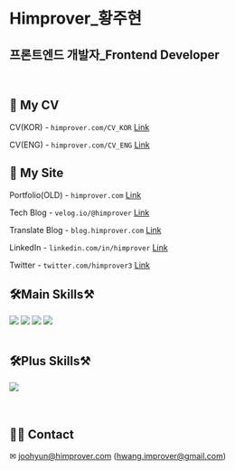 # Himprover\_황주현

## 프론트엔드 개발자\_Frontend Developer

<br>

## 📑 My CV

CV(KOR) - `himprover.com/CV_KOR` [Link](https://www.himprover.com/CV_KOR)

CV(ENG) - `himprover.com/CV_ENG` [Link](https://www.himprover.com/CV_ENG)

## 👋 My Site

Portfolio(OLD) - `himprover.com` [Link](https://www.himprover.com/)

Tech Blog - `velog.io/@himprover` [Link](https://velog.io/@himprover)

Translate Blog - `blog.himprover.com` [Link](https://blog.himprover.com/) 

LinkedIn - `linkedin.com/in/himprover` [Link](https://www.linkedin.com/in/himprover)

Twitter - `twitter.com/himprover3` [Link](https://twitter.com/himprover3)

## 🛠Main Skills⚒

<div align='left'>
    <img src="https://img.shields.io/badge/Next.js-000000?style=flat-square&logo=Next.js&logoColor=white" />
    <img src="https://img.shields.io/badge/React-0088CC?style=flat-square&logo=React&logoColor=white"/>
    <img src="https://img.shields.io/badge/TypeScript-3178C6?style=flat-square&logo=React&logoColor=white"/>
    <img src="https://img.shields.io/badge/JavaScript(es6+)-F7DF1E?style=flat-square&logo=JavaScript&logoColor=white"/>
</div>

<br>

## 🛠Plus Skills⚒

<div align='left'>
    <img src="https://img.shields.io/badge/Figma-F24E1E?style=flat-square&logo=Figma&logoColor=white"/>
</div>
<br>

<div align="left">

    
</a>


</div>

<br>

<div align='left'>

## 🙋‍♂️ Contact

✉ joohyun@himprover.com (hwang.improver@gmail.com)

</div>
